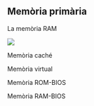 ## Memòria primària

La memòria RAM

![](img/2019-09-14-10-34-36.png)

Memòria caché

Memòria virtual

Memòria ROM-BIOS

Memòria RAM-BIOS
